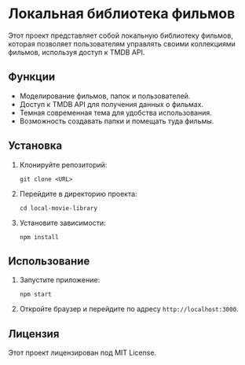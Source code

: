# Локальная библиотека фильмов

Этот проект представляет собой локальную библиотеку фильмов, которая позволяет пользователям управлять своими коллекциями фильмов, используя доступ к TMDB API. 

## Функции

- Моделирование фильмов, папок и пользователей.
- Доступ к TMDB API для получения данных о фильмах.
- Темная современная тема для удобства использования.
- Возможность создавать папки и помещать туда фильмы.

## Установка

1. Клонируйте репозиторий:
   ```
   git clone <URL>
   ```
2. Перейдите в директорию проекта:
   ```
   cd local-movie-library
   ```
3. Установите зависимости:
   ```
   npm install
   ```

## Использование

1. Запустите приложение:
   ```
   npm start
   ```
2. Откройте браузер и перейдите по адресу `http://localhost:3000`.

## Лицензия

Этот проект лицензирован под MIT License.